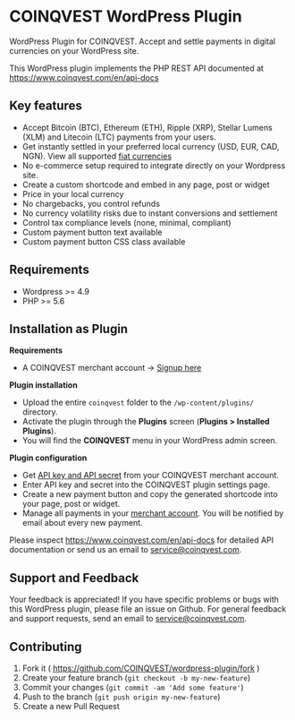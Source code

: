 # COINQVEST WordPress Plugin

WordPress Plugin for COINQVEST. Accept and settle payments in digital currencies on your WordPress site.

This WordPress plugin implements the PHP REST API documented at https://www.coinqvest.com/en/api-docs

Key features
------------

* Accept Bitcoin (BTC), Ethereum (ETH), Ripple (XRP), Stellar Lumens (XLM) and Litecoin (LTC) payments from your users.
* Get instantly settled in your preferred local currency (USD, EUR, CAD, NGN). View all supported [fiat currencies](https://www.coinqvest.com/en/fiat-currency-integrations)
* No e-commerce setup required to integrate directly on your Wordpress site.
* Create a custom shortcode and embed in any page, post or widget
* Price in your local currency
* No chargebacks, you control refunds
* No currency volatility risks due to instant conversions and settlement
* Control tax compliance levels (none, minimal, compliant)
* Custom payment button text available
* Custom payment button CSS class available

Requirements
------------
* Wordpress >= 4.9
* PHP >= 5.6


Installation as Plugin
---------------------
**Requirements**

* A COINQVEST merchant account -> [Signup here](http://www.coinqvest.com)

**Plugin installation**

* Upload the entire `coinqvest` folder to the `/wp-content/plugins/` directory.
* Activate the plugin through the **Plugins** screen (**Plugins > Installed Plugins**).
* You will find the **COINQVEST** menu in your WordPress admin screen.

**Plugin configuration**

* Get [API key and API secret](https://www.coinqvest.com/en/api-settings) from your COINQVEST merchant account.
* Enter API key and secret into the COINQVEST plugin settings page.
* Create a new payment button and copy the generated shortcode into your page, post or widget.
* Manage all payments in your [merchant account](https://www.coinqvest.com). You will be notified by email about every new payment.

Please inspect https://www.coinqvest.com/en/api-docs for detailed API documentation or send us an email to service@coinqvest.com.

Support and Feedback
--------------------
Your feedback is appreciated! If you have specific problems or bugs with this WordPress plugin, please file an issue on Github. For general feedback and support requests, send an email to service@coinqvest.com.

Contributing
------------

1. Fork it ( https://github.com/COINQVEST/wordpress-plugin/fork )
2. Create your feature branch (`git checkout -b my-new-feature`)
3. Commit your changes (`git commit -am 'Add some feature'`)
4. Push to the branch (`git push origin my-new-feature`)
5. Create a new Pull Request